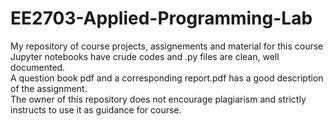 # EE2703-Applied-Programming-Lab
My repository of course projects, assignements and material for this course <br>
Jupyter notebooks have crude codes and .py files are clean, well documented. <br>
A question book pdf and a corresponding report.pdf has a good description of the assignment.<br>
The owner of this repository does not encourage plagiarism and strictly instructs to use it as guidance for course.
